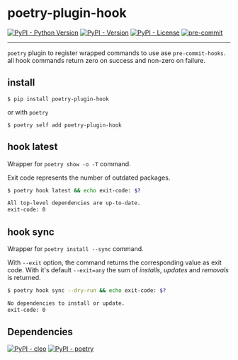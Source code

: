 # poetry-plugin-hook

[![PyPI - Python Version](https://img.shields.io/pypi/pyversions/poetry-plugin-hook)](https://pypi.org/project/poetry-plugin-hook/)
[![PyPI - Version](https://img.shields.io/pypi/v/poetry-plugin-hook)](https://pypi.org/project/poetry-plugin-hook/)
[![PyPI - License](https://img.shields.io/pypi/l/poetry-plugin-hook)](https://raw.githubusercontent.com/d-chris/poetry-plugin-hook/main/LICENSE)
[![pre-commit](https://img.shields.io/badge/pre--commit-enabled-brightgreen?logo=pre-commit)](https://raw.githubusercontent.com/d-chris/poetry-plugin-hook/main/.pre-commit-config.yaml)
<!-- [![PyPI - Downloads](https://img.shields.io/pypi/dm/poetry-plugin-hook)](https://pypi.org/project/poetry-plugin-hook/) -->
<!-- [![GitHub - Release](https://img.shields.io/github/v/tag/d-chris/poetry-plugin-hook?logo=github&label=github)](https://github.com/d-chris/poetry-plugin-hook) -->
<!-- [![GitHub - Pytest](https://img.shields.io/github/actions/workflow/status/d-chris/poetry-plugin-hook/pytest.yml?logo=github&label=pytest)](https://github.com/d-chris/poetry-plugin-hook/actions/workflows/pytest.yml) -->
<!-- [![GitHub - Page](https://img.shields.io/website?url=https%3A%2F%2Fd-chris.github.io%2Fpoetry-plugin-hook&up_message=pdoc&logo=github&label=documentation)](https://d-chris.github.io/poetry-plugin-hook) -->
<!-- [![codecov](https://codecov.io/gh/d-chris/poetry-plugin-hook/graph/badge.svg?token=U7I9FYMRSR)](https://codecov.io/gh/d-chris/poetry-plugin-hook) -->

---

`poetry` plugin to register wrapped commands to use ase `pre-commit-hooks`. all hook commands return zero on success and non-zero on failure.

## install

```shell
$ pip install poetry-plugin-hook
```

or with `poetry`

```shell
$ poetry self add poetry-plugin-hook
```

## hook latest

Wrapper for `poetry show -o -T` command.

Exit code represents the number of outdated packages.

```bash
$ poetry hook latest && echo exit-code: $?

All top-level dependencies are up-to-date.
exit-code: 0
```

## hook sync

Wrapper for `poetry install --sync` command.

With `--exit` option, the command returns the corresponding value as exit code. With it's default `--exit=any` the sum of *installs*, *updates* and *removals* is returned.

```bash
$ poetry hook sync --dry-run && echo exit-code: $?

No dependencies to install or update.
exit-code: 0
```

## Dependencies

[![PyPI - cleo](https://img.shields.io/pypi/v/cleo?logo=pypi&logoColor=white&label=cleo)](https://pypi.org/project/cleo/)
[![PyPI - poetry](https://img.shields.io/pypi/v/poetry?logo=poetry&logoColor=white&label=poetry)](https://pypi.org/project/poetry/)
